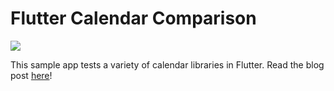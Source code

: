 # Flutter Calendar Comparison
![](https://cdn-images-1.medium.com/max/800/1*MCqnw-nOXtZEBScwRBA7mQ.png)

This sample app tests a variety of calendar libraries in Flutter.  Read the blog post [here](https://medium.com/flutter-community/flutter-calendar-library-comparison-c08d5ba3cc9e)!


